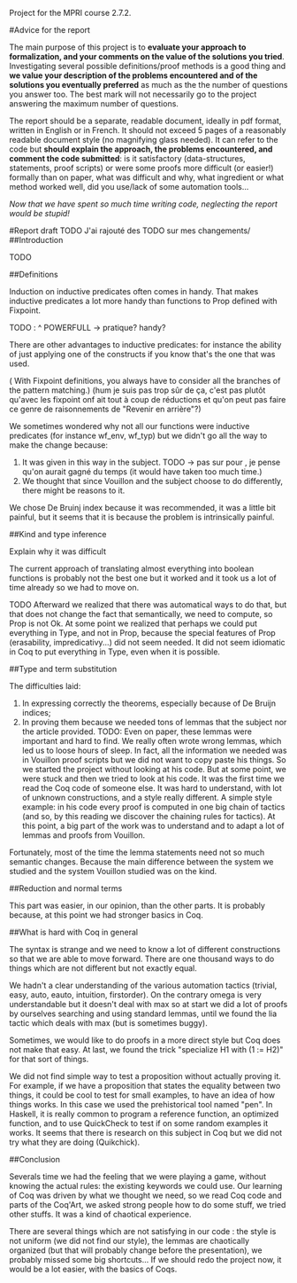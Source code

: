 Project for the MPRI course 2.7.2.

#Advice for the report

The main purpose of this project is to **evaluate your approach to
formalization, and your comments on the value of the solutions you tried**.
Investigating several possible definitions/proof methods is a good thing and **we
value your description of the problems encountered and of the solutions you
eventually preferred** as much as the the number of questions you answer too. The
best mark will not necessarily go to the project answering the maximum number of
questions.

The report should be a separate, readable document, ideally in pdf format,
written in English or in French. It should not exceed 5 pages of a reasonably
readable document style (no magnifying glass needed). It can refer to the code
but **should explain the approach, the problems encountered, and comment the code
submitted**: is it satisfactory (data-structures, statements, proof scripts) or
were some proofs more difficult (or easier!) formally than on paper, what was
difficult and why, what ingredient or what method worked well, did you use/lack
of some automation tools...

_Now that we have spent so much time writing code, neglecting the report would
be stupid!_

#Report draft
TODO J'ai rajouté des TODO sur mes changements/
##Introduction

TODO

##Definitions

Induction on inductive predicates often comes in handy. That makes inductive
predicates a lot more handy than functions to Prop defined with Fixpoint.

TODO : ^ POWERFULL -> pratique? handy? 

There are other advantages to inductive predicates: for instance the ability
of just applying one of the constructs if you know that's the one that
was used.

( With Fixpoint definitions, you always have to consider all the
branches of the pattern matching.) (hum je suis pas trop sûr de ça, c'est pas
plutôt qu'avec les fixpoint onf ait tout à coup de réductions et qu'on peut pas
faire ce genre de raisonnements de "Revenir en arrière"?)


We sometimes wondered why not all our functions were inductive predicates (for
instance wf_env, wf_typ) but we didn't go all the way to make the change because:

1. It was given in this way in the subject. TODO -> pas sur pour , je pense
qu'on aurait gagné du temps (it would have taken too much time.)
2. We thought that since Vouillon and the subject choose to do differently,
there might be reasons to it.

We chose De Bruinj index because it was recommended, it was a little bit
painful, but it seems that it is because the problem is intrinsically painful. 


##Kind and type inference

Explain why it was difficult

The current approach of translating almost everything into boolean functions
is probably not the best one but it worked and it took us a lot of time
already so we had to move on.

TODO Afterward we realized that there was 
automatical ways to do that, but that does not change the fact that semantically,
we need to compute, so Prop is not Ok. At some point we realized that perhaps we
could put everything in Type, and not in Prop, because the special features of
Prop (erasability, impredicativy...) did not seem needed. It did not seem idiomatic
 in Coq to put everything in Type, even when it is possible.


##Type and term substitution

The difficulties laid:

1. In expressing correctly the theorems, especially because of De Bruijn indices;
2. In proving them because we needed tons of lemmas that the subject
nor the article provided.
TODO:
Even on paper, these lemmas were important and hard to find. We really often
wrote wrong lemmas, which led us to loose hours of sleep.
In fact, all the information we needed was in Vouillon proof scripts 
but we did not want to copy paste his things. So we started the project without 
looking at his code. But at some point, we were stuck and then we tried to look
at his code. It was the first time we read the Coq code of someone else. It
was hard to understand, with lot of unknown constructions, and a style really
different. A simple style example: in his code every proof is computed in one big
chain of tactics (and so, by this reading we discover the chaining rules for
tactics).
At this point, a big part of the work was to understand and to adapt
a lot of lemmas and proofs from Vouillon.

Fortunately, most of the time the lemma statements need not so much semantic changes.
Because the main difference between the system we studied and the system Vouillon studied was on
the kind.

##Reduction and normal terms

This part was easier, in our opinion, than the other parts. It is probably
because, at this point we had stronger basics in Coq.

##What is hard with Coq in general

The syntax is strange and we need to know a lot of different constructions so that
we are able to move forward. There are one thousand ways to do things which are
not different but not exactly equal. 

We hadn't a clear understanding of the various automation tactics (trivial, easy,
auto, eauto, intuition, firstorder). On the contrary omega is very understandable
but it doesn't deal with max so at start we did a lot of proofs by ourselves
searching and using standard lemmas, until we found the lia tactic which deals
with max (but is sometimes buggy).

Sometimes, we would like to do proofs in a more direct style but Coq does not make
that easy. At last, we found the trick "specialize H1 with (1 := H2)" for that sort
of things.

We did not find simple way to test a proposition without actually proving it.
For example, if we have a proposition that states the equality between two things, it
could be cool to test for small examples, to have an idea of how things works.
In this case we used the prehistorical tool named "pen".
In Haskell, it is really common to program a reference
function, an optimized function, and to use QuickCheck to test if on some random
examples it works. It seems that there is research on this subject in Coq but we
did not try what they are doing (Quikchick).

##Conclusion

Severals time we had the feeling that we were playing a game, without knowing the
actual rules: the existing keywords we could use. Our learning of Coq was driven
by what we thought we need, so we read Coq code and parts of the Coq'Art, we asked strong people how to
do some stuff, we tried other stuffs. It was a kind of chaotical experience.

There are several things which are not satisfying in our code : the style is not
uniform (we did not find our style), the lemmas are chaotically organized (but
that will probably change before the presentation), we probably missed some big
shortcuts... If we should redo the project now, it would be a lot easier, with
the basics of Coqs.




 




